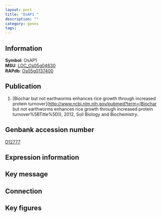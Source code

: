 ```yaml
---
layout: post
title: "OsAP1 "
description: ""
category: genes
tags: 
---
```


## Information
__Symbol__: OsAP1   
__MSU__: [LOC_Os05g04630](http://rice.plantbiology.msu.edu/cgi-bin/ORF_infopage.cgi?orf=LOC_Os05g04630)  
__RAPdb__: [Os05g0137400](http://rapdb.dna.affrc.go.jp/viewer/gbrowse_details/irgsp1?name=Os05g0137400)  

## Publication
1. [Biochar but not earthworms enhances rice growth through increased protein turnover](http://www.ncbi.nlm.nih.gov/pubmed?term=(Biochar but not earthworms enhances rice growth through increased protein turnover%5BTitle%5D)), 2012, Soil Biology and Biochemistry.

## Genbank accession number
[D12777](http://www.ncbi.nlm.nih.gov/nuccore/D12777)

## Expression information

## Key message

## Connection

## Key figures


